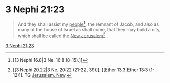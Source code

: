 # 3 Nephi 21:23

> And they shall assist my <u>people</u>[^a], the remnant of Jacob, and also as many of the house of Israel as shall come, that they may build a city, which shall be called the <u>New Jerusalem</u>[^b] .

[3 Nephi 21:23](https://www.churchofjesuschrist.org/study/scriptures/bofm/3-ne/21?lang=eng&id=p23#p23)


[^a]: [[3 Nephi 16.8|3 Ne. 16:8 (8-15).]]
[^b]: [[3 Nephi 20.22|3 Ne. 20:22 (21-22, 39)]]; [[Ether 13.3|Ether 13:3 (1-12)]]. TG [Jerusalem, New](https://www.churchofjesuschrist.org/study/scriptures/tg/jerusalem-new?lang=eng).
